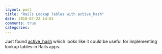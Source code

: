 ```yaml
---
layout: post
title: "Rails Lookup Tables with active_hash"
date: 2010-07-22 14:01
comments: true
categories:
---
```

<p>Just found <a href="http://github.com/zilkey/active_hash">active_hash</a> which looks like it could be useful for implementing lookup tables in Rails apps.</p>
